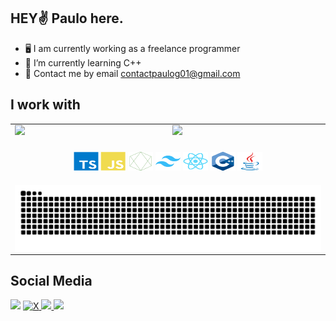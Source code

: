 ## HEY✌️ Paulo here.

- 🖥️ I am currently working as a freelance programmer
- 🧠 I’m currently learning C++
- 💬 Contact me by email contactpaulog01@gmail.com

## I work with


<table>
  <tr>
    <td>
      <img src="https://github-readme-stats.vercel.app/api?username=paulotelss&show_icons=true&hide_rank=true" />
    </td>
    <td>
      <img src="https://github-readme-stats.vercel.app/api/top-langs/?username=paulotelss&layout=compact" />
    </td>
  </tr>
  <tr>
    <td colspan="2" style="padding-top: 20px;">
      <div style="display: inline_block" align="center">
        <img align="center" alt="TypeScript" height="30" width="40" src="https://raw.githubusercontent.com/devicons/devicon/master/icons/typescript/typescript-original.svg">
        <img align="center" alt="JavaScript" height="30" width="40" src="https://raw.githubusercontent.com/devicons/devicon/master/icons/javascript/javascript-plain.svg">
        <img align="center" alt="Node.js" height="30" width="40" src="https://raw.githubusercontent.com/devicons/devicon/master/icons/nodejs/nodejs-line.svg">
        <img align="center" alt="Tailwind CSS" height="30" width="40" src="https://raw.githubusercontent.com/devicons/devicon/master/icons/tailwindcss/tailwindcss-original.svg">
        <img align="center" alt="React" height="30" width="40" src="https://raw.githubusercontent.com/devicons/devicon/master/icons/react/react-original.svg">
        <img align="center" alt="C++" height="30" width="40" src="https://raw.githubusercontent.com/devicons/devicon/master/icons/cplusplus/cplusplus-original.svg">
        <img align="center" alt="Java" height="30" width="40" src="https://raw.githubusercontent.com/devicons/devicon/master/icons/java/java-original.svg">
      </div>
    </td>
  </tr>
  <tr>
    <td colspan="2" style="padding-top: 20px;">
      <div align="center">
        <picture align="center">
          <source media="(prefers-color-scheme: dark)" srcset="https://raw.githubusercontent.com/paulotelss/paulotelss/output/github-contribution-grid-snake-dark.svg">
          <source media="(prefers-color-scheme: light)" srcset="https://raw.githubusercontent.com/paulotelss/paulotelss/output/github-contribution-grid-snake-dark.svg">
          <img align="center" alt="github contribution grid snake animation" src="https://raw.githubusercontent.com/paulotelss/paulotelss/output/github-contribution-grid-snake.svg">
        </picture>
      </div>
    </td>
  </tr>
</table>


## Social Media

<div>  
  <a href="https://www.linkedin.com/in/paulogiovanitelesdias6372a" target="_blank"><img src="https://img.shields.io/badge/-LinkedIn-%230077B5?style=for-the-badge&logo=linkedin&logoColor=white" target="_blank"></a> 
  <a href="https://x.com/paulogiovani77" target="_blank">
    <img src="https://img.shields.io/badge/-X-%23000000?style=for-the-badge&logo=x&logoColor=white" alt="X">
  </a>
  <a href="https://www.instagram.com/seuusuario" target="_blank">
    <img src="https://img.shields.io/badge/-Instagram-E4405F?style=for-the-badge&logo=instagram&logoColor=white" target="_blank">
  </a>
  <a href="https://www.youtube.com/c/seucanal" target="_blank">
    <img src="https://img.shields.io/badge/-YouTube-FF0000?style=for-the-badge&logo=youtube&logoColor=white" target="_blank">
  </a>


 
</div>
